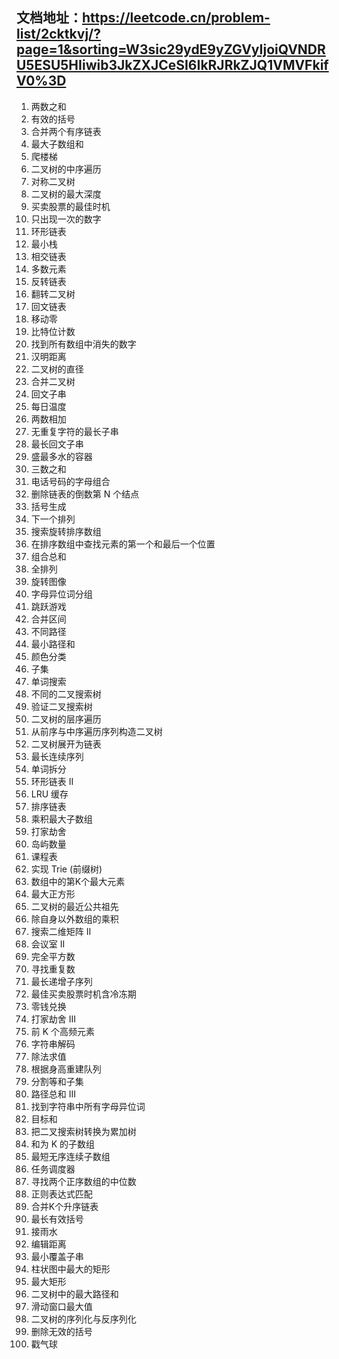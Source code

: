 ## 文档地址：https://leetcode.cn/problem-list/2cktkvj/?page=1&sorting=W3sic29ydE9yZGVyIjoiQVNDRU5ESU5HIiwib3JkZXJCeSI6IkRJRkZJQ1VMVFkifV0%3D

1. 两数之和
20. 有效的括号
21. 合并两个有序链表
53. 最大子数组和
70. 爬楼梯
94. 二叉树的中序遍历
101. 对称二叉树
104. 二叉树的最大深度
121. 买卖股票的最佳时机
136. 只出现一次的数字
141. 环形链表
155. 最小栈
160. 相交链表
169. 多数元素
206. 反转链表
226. 翻转二叉树
234. 回文链表
283. 移动零
338. 比特位计数
448. 找到所有数组中消失的数字
461. 汉明距离
543. 二叉树的直径
617. 合并二叉树
647. 回文子串
739. 每日温度
2. 两数相加
3. 无重复字符的最长子串
5. 最长回文子串
11. 盛最多水的容器
15. 三数之和
17. 电话号码的字母组合
19. 删除链表的倒数第 N 个结点
22. 括号生成
31. 下一个排列
33. 搜索旋转排序数组
34. 在排序数组中查找元素的第一个和最后一个位置
39. 组合总和
46. 全排列
48. 旋转图像
49. 字母异位词分组
55. 跳跃游戏
56. 合并区间
62. 不同路径
64. 最小路径和
75. 颜色分类
78. 子集
79. 单词搜索
96. 不同的二叉搜索树
98. 验证二叉搜索树
102. 二叉树的层序遍历
105. 从前序与中序遍历序列构造二叉树
114. 二叉树展开为链表
128. 最长连续序列
139. 单词拆分
142. 环形链表 II
146. LRU 缓存
148. 排序链表
152. 乘积最大子数组
198. 打家劫舍
200. 岛屿数量
207. 课程表
208. 实现 Trie (前缀树)
215. 数组中的第K个最大元素
221. 最大正方形
236. 二叉树的最近公共祖先
238. 除自身以外数组的乘积
240. 搜索二维矩阵 II
253. 会议室 II
279. 完全平方数
287. 寻找重复数
300. 最长递增子序列
309. 最佳买卖股票时机含冷冻期
322. 零钱兑换
337. 打家劫舍 III
347. 前 K 个高频元素
394. 字符串解码
399. 除法求值
406. 根据身高重建队列
416. 分割等和子集
437. 路径总和 III
438. 找到字符串中所有字母异位词
494. 目标和
538. 把二叉搜索树转换为累加树
560. 和为 K 的子数组
581. 最短无序连续子数组
621. 任务调度器
4. 寻找两个正序数组的中位数
10. 正则表达式匹配
23. 合并K个升序链表
32. 最长有效括号
42. 接雨水
72. 编辑距离
76. 最小覆盖子串
84. 柱状图中最大的矩形
85. 最大矩形
124. 二叉树中的最大路径和
239. 滑动窗口最大值
297. 二叉树的序列化与反序列化
301. 删除无效的括号
312. 戳气球
